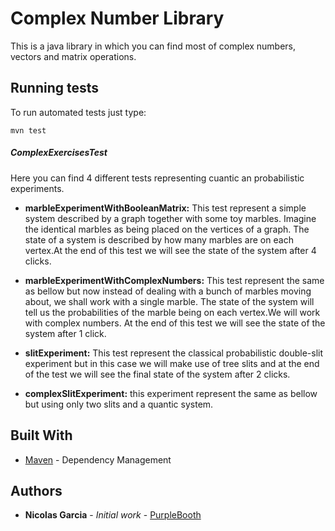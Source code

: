 # Complex Number Library

This is a java library in which you can find most of complex numbers, vectors and  matrix operations.
## Running tests
To run automated tests just type:
```
mvn test
```
##### ComplexExercisesTest
Here you can find 4 different tests representing 
cuantic an probabilistic experiments.
- **marbleExperimentWithBooleanMatrix:** This test represent  a simple system described by a graph together with some toy marbles.
Imagine the identical marbles as being placed on the vertices of a graph. The state of a system is described by how many marbles are on each vertex.At the end of this
test we will see the state of the system after 4 clicks.

- **marbleExperimentWithComplexNumbers:** This test represent the same as bellow but now instead of dealing with a bunch of marbles moving about, we shall
work with a single marble. The state of the system will tell us the probabilities of the marble being on each vertex.We will work with complex numbers. At the end of this test we will see the state of the
system after 1 click.

- **slitExperiment:** This test represent the classical probabilistic double-slit experiment but in this case we will make use of tree slits and at the end of the test we will see
the final state of the system after 2 clicks.

- **complexSlitExperiment:** this experiment represent the same as bellow but using only two slits and a quantic system.

## Built With

* [Maven](https://maven.apache.org/) - Dependency Management

## Authors

* **Nicolas Garcia** - *Initial work* - [PurpleBooth](https://github.com/nicoga97)



